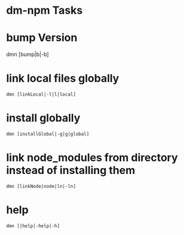 dm-npm Tasks
========================================

# bump Version

   dmn [bump|b|-b]

# link local files globally

    dmn [linkLocal|-l|l|local]

# install globally

    dmn [installGlobal|-g|g|global]

# link node_modules from directory instead of installing them

    dmn [linkNode|node|ln|-ln]

# help

    dmn [|help|-help|-h]
